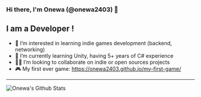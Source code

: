 ### Hi there, I'm Onewa (@onewa2403) 👋

## I am a Developer !
- 👀 I’m interested in learning indie games development (backend, networking)
- 🌱 I’m currently learning Unity, having 5+ years of C# experience
- 👨‍💻 I’m looking to collaborate on indie or open sources projects
- 🎮 My first ever game: https://onewa2403.github.io/my-first-game/

---

<img align="left" alt="Onewa's Github Stats" src="https://github-readme-stats.vercel.app/api?username=onewa2403&show_icons=true&hide_border=true" />

[twitter]: https://twitter.com/onewa2403

<!---
onewa2403/onewa2403 is a ✨ special ✨ repository because its `README.md` (this file) appears on your GitHub profile.
You can click the Preview link to take a look at your changes.
--->
